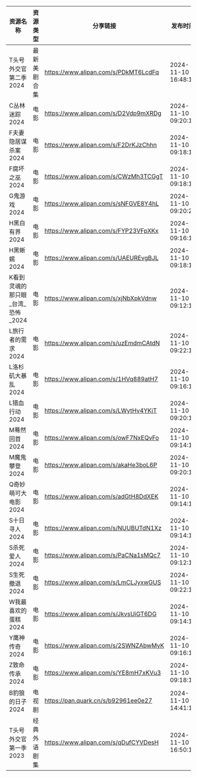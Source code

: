 | 资源名称                 | 资源类型   | 分享链接                                 | 发布时间                |
| -------------------- | ------ | ------------------------------------ | ------------------- |
| T头号外交官第二季2024        | 最新美剧合集 | https://www.alipan.com/s/PDkMT6LcdFq | 2024-11-10 16:48:15 |
| C丛林迷踪2024            | 电影     | https://www.alipan.com/s/D2Vdp9mXRDg | 2024-11-10 09:20:13 |
| F夫妻隐居谋杀案2024         | 电影     | https://www.alipan.com/s/F2DrKJzChhn | 2024-11-10 09:18:19 |
| F腐坏之巫2024            | 电影     | https://www.alipan.com/s/CWzMh3TCGgT | 2024-11-10 09:18:14 |
| G鬼游戏2024             | 电影     | https://www.alipan.com/s/sNFGVE8Y4hL | 2024-11-10 09:20:21 |
| H黑白有界2024            | 电影     | https://www.alipan.com/s/FYP23VFpXKx | 2024-11-10 09:16:16 |
| H黑蜥蜴2024             | 电影     | https://www.alipan.com/s/UAEUREvgBJL | 2024-11-10 09:18:11 |
| K看到灵魂的那只眼_台湾_恐怖_2024 | 电影     | https://www.alipan.com/s/xjNbXpkVdnw | 2024-11-10 09:12:13 |
| L旅行者的需求2024          | 电影     | https://www.alipan.com/s/uzEmdmCAtdN | 2024-11-10 09:22:10 |
| L洛杉矶大暴乱2024          | 电影     | https://www.alipan.com/s/1HVq889atH7 | 2024-11-10 09:16:13 |
| L猎血行动2024            | 电影     | https://www.alipan.com/s/LWytHv4YKjT | 2024-11-10 09:20:19 |
| M蓦然回首2024            | 电影     | https://www.alipan.com/s/owF7NxEQvFo | 2024-11-10 09:14:19 |
| M魔鬼攀登2024            | 电影     | https://www.alipan.com/s/akaHe3boL6P | 2024-11-10 09:20:16 |
| Q奇妙萌可大电影2024         | 电影     | https://www.alipan.com/s/adGtH8DdXEK | 2024-11-10 09:14:11 |
| S十日寻人2024            | 电影     | https://www.alipan.com/s/NUUBUTdN1Xz | 2024-11-10 09:14:14 |
| S杀死爱人2024            | 电影     | https://www.alipan.com/s/PaCNa1sMQc7 | 2024-11-10 09:12:10 |
| S生死撤退2024            | 电影     | https://www.alipan.com/s/LmCLJyxwGUS | 2024-11-10 09:22:13 |
| W我最喜欢的蛋糕2024         | 电影     | https://www.alipan.com/s/JkvsUiGT6DG | 2024-11-10 09:14:17 |
| Y鹰神传奇2024            | 电影     | https://www.alipan.com/s/2SWNZAbwMyK | 2024-11-10 09:16:10 |
| Z致命传承2024            | 电影     | https://www.alipan.com/s/YE8mH7xKVu3 | 2024-11-10 09:18:16 |
| B豹狼的日子2024           | 电视剧    | https://pan.quark.cn/s/b92961ee0e27  | 2024-11-10 14:41:19 |
| T头号外交官第一季2023        | 经典外语剧集 | https://www.alipan.com/s/qDufCYVDesH | 2024-11-10 16:50:10 |
